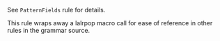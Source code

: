See `PatternFields` rule for details.

This rule wraps away a lalrpop macro call for ease of reference in other rules in the grammar source.

